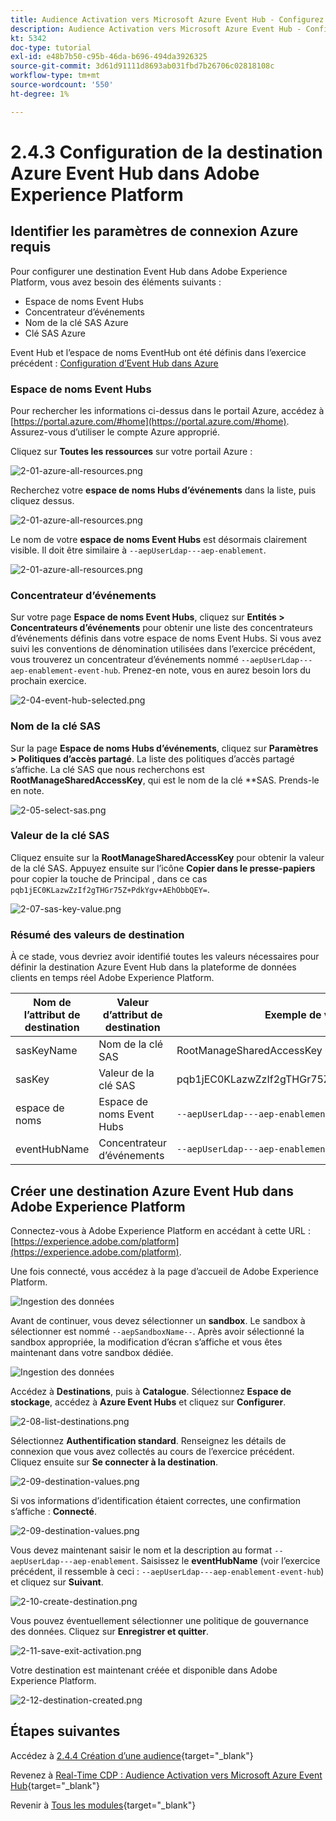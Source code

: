 ```yaml
---
title: Audience Activation vers Microsoft Azure Event Hub - Configurez la destination RTCDP Event Hub dans Adobe Experience Platform.
description: Audience Activation vers Microsoft Azure Event Hub - Configurez la destination RTCDP Event Hub dans Adobe Experience Platform.
kt: 5342
doc-type: tutorial
exl-id: e48b7b50-c95b-46da-b696-494da3926325
source-git-commit: 3d61d91111d8693ab031fbd7b26706c02818108c
workflow-type: tm+mt
source-wordcount: '550'
ht-degree: 1%

---
```


# 2.4.3 Configuration de la destination Azure Event Hub dans Adobe Experience Platform

## Identifier les paramètres de connexion Azure requis

Pour configurer une destination Event Hub dans Adobe Experience Platform, vous avez besoin des éléments suivants :

- Espace de noms Event Hubs
- Concentrateur d’événements
- Nom de la clé SAS Azure
- Clé SAS Azure

Event Hub et l’espace de noms EventHub ont été définis dans l’exercice précédent : [Configuration d’Event Hub dans Azure](./ex2.md)

### Espace de noms Event Hubs

Pour rechercher les informations ci-dessus dans le portail Azure, accédez à [https://portal.azure.com/#home](https://portal.azure.com/#home). Assurez-vous d’utiliser le compte Azure approprié.

Cliquez sur **Toutes les ressources** sur votre portail Azure :

![2-01-azure-all-resources.png](./images/201azureallresources.png)

Recherchez votre **espace de noms Hubs d’événements** dans la liste, puis cliquez dessus.

![2-01-azure-all-resources.png](./images/201azureallresources1.png)

Le nom de votre **espace de noms Event Hubs** est désormais clairement visible. Il doit être similaire à `--aepUserLdap---aep-enablement`.

![2-01-azure-all-resources.png](./images/201azureallresources2.png)

### Concentrateur d’événements

Sur votre page **Espace de noms Event Hubs**, cliquez sur **Entités > Concentrateurs d’événements** pour obtenir une liste des concentrateurs d’événements définis dans votre espace de noms Event Hubs. Si vous avez suivi les conventions de dénomination utilisées dans l’exercice précédent, vous trouverez un concentrateur d’événements nommé `--aepUserLdap---aep-enablement-event-hub`. Prenez-en note, vous en aurez besoin lors du prochain exercice.

![2-04-event-hub-selected.png](./images/204eventhubselected.png)

### Nom de la clé SAS

Sur la page **Espace de noms Hubs d’événements**, cliquez sur **Paramètres > Politiques d’accès partagé**. La liste des politiques d’accès partagé s’affiche. La clé SAS que nous recherchons est **RootManageSharedAccessKey**, qui est le nom de la clé **SAS. Prends-le en note.

![2-05-select-sas.png](./images/205selectsas.png)

### Valeur de la clé SAS

Cliquez ensuite sur la **RootManageSharedAccessKey** pour obtenir la valeur de la clé SAS. Appuyez ensuite sur l’icône **Copier dans le presse-papiers** pour copier la touche de Principal **&#x200B;**, dans ce cas `pqb1jEC0KLazwZzIf2gTHGr75Z+PdkYgv+AEhObbQEY=`.

![2-07-sas-key-value.png](./images/207saskeyvalue.png)

### Résumé des valeurs de destination

À ce stade, vous devriez avoir identifié toutes les valeurs nécessaires pour définir la destination Azure Event Hub dans la plateforme de données clients en temps réel Adobe Experience Platform.

| Nom de l’attribut de destination | Valeur d’attribut de destination | Exemple de valeur |
|---|---|---|
| sasKeyName | Nom de la clé SAS | RootManageSharedAccessKey |
| sasKey | Valeur de la clé SAS | pqb1jEC0KLazwZzIf2gTHGr75Z+PdkYgv+AEhObbQEY= |
| espace de noms | Espace de noms Event Hubs | `--aepUserLdap---aep-enablement` |
| eventHubName | Concentrateur d’événements | `--aepUserLdap---aep-enablement-event-hub` |

## Créer une destination Azure Event Hub dans Adobe Experience Platform

Connectez-vous à Adobe Experience Platform en accédant à cette URL : [https://experience.adobe.com/platform](https://experience.adobe.com/platform).

Une fois connecté, vous accédez à la page d’accueil de Adobe Experience Platform.

![Ingestion des données](./../../../../modules/delivery-activation/datacollection/dc1.2/images/home.png)

Avant de continuer, vous devez sélectionner un **sandbox**. Le sandbox à sélectionner est nommé ``--aepSandboxName--``. Après avoir sélectionné la sandbox appropriée, la modification d’écran s’affiche et vous êtes maintenant dans votre sandbox dédiée.

![Ingestion des données](./../../../../modules/delivery-activation/datacollection/dc1.2/images/sb1.png)

Accédez à **Destinations**, puis à **Catalogue**. Sélectionnez **Espace de stockage**, accédez à **Azure Event Hubs** et cliquez sur **Configurer**.

![2-08-list-destinations.png](./images/208listdestinations.png)

Sélectionnez **Authentification standard**. Renseignez les détails de connexion que vous avez collectés au cours de l’exercice précédent. Cliquez ensuite sur **Se connecter à la destination**.

![2-09-destination-values.png](./images/209destinationvalues.png)

Si vos informations d’identification étaient correctes, une confirmation s’affiche : **Connecté**.

![2-09-destination-values.png](./images/209destinationvaluesa.png)

Vous devez maintenant saisir le nom et la description au format `--aepUserLdap---aep-enablement`. Saisissez le **eventHubName** (voir l’exercice précédent, il ressemble à ceci : `--aepUserLdap---aep-enablement-event-hub`) et cliquez sur **Suivant**.

![2-10-create-destination.png](./images/210createdestination.png)

Vous pouvez éventuellement sélectionner une politique de gouvernance des données. Cliquez sur **Enregistrer et quitter**.

![2-11-save-exit-activation.png](./images/211saveexitactivation.png)

Votre destination est maintenant créée et disponible dans Adobe Experience Platform.

![2-12-destination-created.png](./images/212destinationcreated.png)

## Étapes suivantes

Accédez à [2.4.4 Création d’une audience](./ex4.md){target="_blank"}

Revenez à [Real-Time CDP : Audience Activation vers Microsoft Azure Event Hub](./segment-activation-microsoft-azure-eventhub.md){target="_blank"}

Revenir à [Tous les modules](./../../../../overview.md){target="_blank"}
